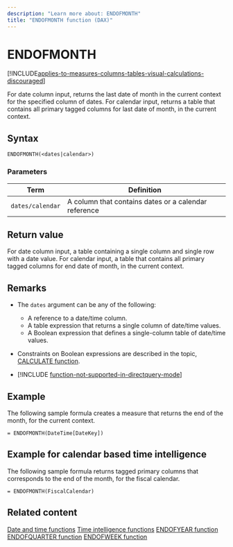 ```yaml
---
description: "Learn more about: ENDOFMONTH"
title: "ENDOFMONTH function (DAX)"
---
```

# ENDOFMONTH

[!INCLUDE[applies-to-measures-columns-tables-visual-calculations-discouraged](includes/applies-to-measures-columns-tables-visual-calculations-discouraged.md)]

For date column input, returns the last date of month in the current context for the specified column of dates.
For calendar input, returns a table that contains all primary tagged columns for last date of month, in the current context.

## Syntax

```dax
ENDOFMONTH(<dates|calendar>)
```

### Parameters

|Term|Definition|
|--------|--------------|
|`dates/calendar`|A column that contains dates or a calendar reference|

## Return value

For date column input, a table containing a single column and single row with a date value.
For calendar input, a table that contains all primary tagged columns for end date of month, in the current context.

## Remarks

- The `dates` argument can be any of the following:
  - A reference to a date/time column.
  - A table expression that returns a single column of date/time values.
  - A Boolean expression that defines a single-column table of date/time values.

- Constraints on Boolean expressions are described in the topic, [CALCULATE function](calculate-function-dax.md).

- [!INCLUDE [function-not-supported-in-directquery-mode](includes/function-not-supported-in-directquery-mode.md)]

## Example

The following sample formula creates a measure that returns the end of the month, for the current context.

```dax
= ENDOFMONTH(DateTime[DateKey])
```

## Example for calendar based time intelligence

The following sample formula returns tagged primary columns that corresponds to the end of the month, for the fiscal calendar.

```dax
= ENDOFMONTH(FiscalCalendar)
```

## Related content

[Date and time functions](date-and-time-functions-dax.md)
[Time intelligence functions](time-intelligence-functions-dax.md)
[ENDOFYEAR function](endofyear-function-dax.md)
[ENDOFQUARTER function](endofquarter-function-dax.md)
[ENDOFWEEK function](endofweek-function-dax.md)

